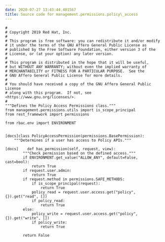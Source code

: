 ```yaml
---
date: 2020-07-27 13:43:44.401567
title: Source code for management.permissions.policy\_access
---
```


<div class="highlight">

    #
    # Copyright 2019 Red Hat, Inc.
    #
    # This program is free software: you can redistribute it and/or modify
    # it under the terms of the GNU Affero General Public License as
    # published by the Free Software Foundation, either version 3 of the
    # License, or (at your option) any later version.
    #
    # This program is distributed in the hope that it will be useful,
    # but WITHOUT ANY WARRANTY; without even the implied warranty of
    # MERCHANTABILITY or FITNESS FOR A PARTICULAR PURPOSE.  See the
    # GNU Affero General Public License for more details.
    #
    # You should have received a copy of the GNU Affero General Public License
    # along with this program.  If not, see <https://www.gnu.org/licenses/>.
    #
    """Defines the Policy Access Permissions class."""
    from management.permissions.utils import is_scope_principal
    from rest_framework import permissions
    
    from rbac.env import ENVIRONMENT
    
    
    [docs]class PolicyAccessPermission(permissions.BasePermission):
        """Determines if a user has access to Policy APIs."""
    
    [docs]    def has_permission(self, request, view):
            """Check permission based on the defined access."""
            if ENVIRONMENT.get_value("ALLOW_ANY", default=False, cast=bool):
                return True
            if request.user.admin:
                return True
            if request.method in permissions.SAFE_METHODS:
                if is_scope_principal(request):
                    return True
                policy_read = request.user.access.get("policy", {}).get("read", [])
                if policy_read:
                    return True
            else:
                policy_write = request.user.access.get("policy", {}).get("write", [])
                if policy_write:
                    return True
    
            return False

</div>